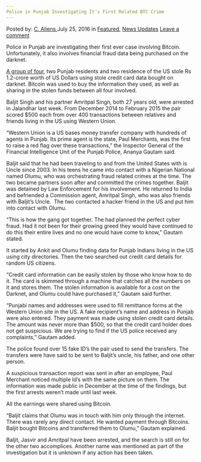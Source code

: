 ```yaml
---
Police in Punjab Investigating It’s First Related BTC Crime
---
```

<article class="post-listing post-14895 post type-post status-publish format-standard has-post-thumbnail hentry  tag-btc tag-busy tag-crime tag-investigating tag-police tag-punjab tag-related">
    <div class="post-inner">
        <span>Posted by: <a href="https://www.deepdotweb.com/author/caliens/" title="">C. Aliens </a></span>
    <span>July 25, 2016</span>
    <span>in <a href="https://www.deepdotweb.com/category/deepdot-news/" rel="category tag">Featured</a>, <a href="https://www.deepdotweb.com/category/news-updates/" rel="category tag">News Updates</a></span>
    <span><a href="https://www.deepdotweb.com/2016/07/25/police-punjab-busy-investigating-first-related-btc-crime/#respond">Leave a comment</a></span>
    </p>
    <div class="clear"></div>
    <div class="entry">
    <p>Police in Punjab are investigating their first ever case involving Bitcoin. Unfortunately, it also involves financial fraud data being purchased on the darknet.</p>
    <p><a href="http://www.hindustantimes.com/punjab/financial-fraud-punjab-cops-brush-with-darknet-bitcoins/story-w4YDmUJFDgkV12scPzWWxO.html">A group of four</a>, two Punjab residents and two residence of the US stole Rs 1.2-crore worth of US Dollars using stole credit card data bought on darknet. Bitcoin was used to buy the information they used, as well as sharing in the stolen funds between all four involved.</p>
    <p>Baljit Singh and his partner Amritpal Singn, both 27 years old, were arrested in Jalandhar last week. From December 2014 to February 2015 the pair scored $500 each from over 400 transactions between relatives and friends living in the US using Western Union.</p>
    <p>“Western Union is a US bases money transfer company with hundreds of agents in Punjab. Its prime agent is the state, Paul Merchants, was the first to raise a red flag over these transactions,” the Inspector General of the Financial Intelligence Unit of the Punjab Police, Ananya Gautam said.</p>
    <p>Baljit said that he had been traveling to and from the United States with is Uncle since 2003. In his teens he came into contact with a Nigerian National named Olumu, who was orchestrating fraud related crimes at the time. The two became partners soon after and committed the crimes together. Baljit was detained by Law Enforcement for his involvement. He returned to India and befriended a Commission agent, Amritpal Singh, who was also friends with Baljit’s Uncle.  The two contacted a hacker friend in the US and put him into contact with Olumu.</p>
    <p>“This is how the gang got together. The had planned the perfect cyber fraud. Had it not been for their growing greed they would have continued to do this their entire lives and no one would have come to know,” Gautam stated.</p>
    <p>It started by Ankit and Olumu finding data for Punjab Indians living in the US using city directories. Then the two searched out credit card details for random US citizens.</p>
    <p>“Credit card information can be easily stolen by those who know how to do it. The card is skimmed through a machine that catches all the numbers on it and stores them. The stolen information is available for a cost on the Darknet, and Olumu could have purchased it,” Gautam said further.</p>
    <p>“Punjabi names and addresses were used to fill remittance forms at the Western Union site in the US. A fake recipient’s name and address in Punjab were also entered. They payment was made using stolen credit card details. The amount was never more than $500, so that the credit card holder does not get suspicious. We are trying to find if the US police received any complaints,” Gautam added.</p>
    <p>The police found over 15 fake ID’s the pair used to send the transfers. The transfers were have said to be sent to Baljit’s uncle, his father, and one other person.</p>
    <p>A suspicious transaction report was sent in after an employee, Paul Merchant noticed multiple Id’s with the same picture on them. The information was made public in December at the time of the findings, but the first arrests weren’t made until last week.</p>
    <p>All the earnings were shared using Bitcoin.</p>
    <p>“Baljit claims that Olumu was in touch with him only through the internet. There was rarely any direct contact. He wanted payment through Bitcoins. Baljit bought Bitcoins and transferred them to Olumu,” Gautam explained.</p>
    <p>Baljit, Jasvir and Amritpal have been arrested, and the search is still on for the other two accomplices. Another name was mentioned as part of the investigation but it is unknown if any action has been taken.</p>
    </div>
    <span style="display:none"><a href="https://www.deepdotweb.com/tag/btc/" rel="tag">btc</a> <a href="https://www.deepdotweb.com/tag/busy/" rel="tag">busy</a> <a href="https://www.deepdotweb.com/tag/crime/" rel="tag">crime</a> <a href="https://www.deepdotweb.com/tag/investigating/" rel="tag">investigating</a> <a href="https://www.deepdotweb.com/tag/police/" rel="tag">police</a> <a href="https://www.deepdotweb.com/tag/punjab/" rel="tag">punjab</a> <a href="https://www.deepdotweb.com/tag/related/" rel="tag">related</a></span> <span style="display:none" class="updated">2016-07-25</span>
    <div style="display:none" class="vcard author" itemprop="author" itemscope itemtype="http://schema.org/Person"><strong class="fn" itemprop="name"><a href="https://www.deepdotweb.com/author/caliens/" title="Posts by C. Aliens" rel="author">C. Aliens</a></strong></div>
    </div>
</article>

